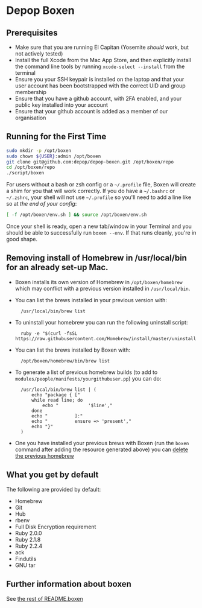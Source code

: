 # Depop Boxen

## Prerequisites

* Make sure that you are running El Capitan (Yosemite *should* work, but not
  actively tested)
* Install the full Xcode from the Mac App Store, and then explicitly install
  the command line tools by running `xcode-select --install` from the terminal
* Ensure you your SSH keypair is installed on the laptop and that your user
  account has been bootstrapped with the correct UID and group membership
* Ensure that you have a github account, with 2FA enabled, and your public key
  installed into your account
* Ensure that your github account is added as a member of our organisation

## Running for the First Time

```bash
sudo mkdir -p /opt/boxen
sudo chown ${USER}:admin /opt/boxen
git clone git@github.com:depop/depop-boxen.git /opt/boxen/repo
cd /opt/boxen/repo
./script/boxen
```

For users without a bash or zsh config or a `~/.profile` file,
Boxen will create a shim for you that will work correctly.
If you do have a `~/.bashrc` or `~/.zshrc`, your shell will not use
`~/.profile` so you'll need to add a line like so at _the end of your config_:

``` sh
[ -f /opt/boxen/env.sh ] && source /opt/boxen/env.sh
```

Once your shell is ready, open a new tab/window in your Terminal and you should
be able to successfully run `boxen --env`.  If that runs cleanly, you're in
good shape.

## Removing install of Homebrew in /usr/local/bin for an already set-up Mac.

- Boxen installs its own version of Homebrew in `/opt/boxen/homebrew` which may
  conflict with a previous version installed in `/usr/local/bin`.
- You can list the brews installed in your previous version with:

        /usr/local/bin/brew list

- To uninstall your homebrew you can run the following uninstall script:

        ruby -e "$(curl -fsSL https://raw.githubusercontent.com/Homebrew/install/master/uninstall)"

- You can list the brews installed by Boxen with:

        /opt/boxen/homebrew/bin/brew list

- To generate a list of previous homebrew builds (to add to
  `modules/people/manifests/yourgithubuser.pp`) you can do:

        /usr/local/bin/brew list | (
            echo "package { ["
            while read line; do
                echo "           '$line',"
            done
            echo "          ]:"
            echo "          ensure => 'present',"
            echo "}"
        )

- One you have installed your previous brews with Boxen (run the `boxen` command
  after adding the resource generated above) you can [delete the previous
  homebrew](https://gist.github.com/mxcl/1173223)

## What you get by default

The following are provided by default:

* Homebrew
* Git
* Hub
* rbenv
* Full Disk Encryption requirement
* Ruby 2.0.0
* Ruby 2.1.8
* Ruby 2.2.4
* ack
* Findutils
* GNU tar

## Further information about boxen

See [the rest of README.boxen](README.boxen.md)

